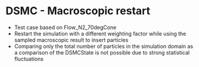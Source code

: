 # DSMC - Macroscopic restart
* Test case based on Flow_N2_70degCone
* Restart the simulation with a different weighting factor while using the sampled macroscopic result to insert particles
* Comparing only the total number of particles in the simulation domain as a comparison of the DSMCState is not possible due to strong statistical fluctuations